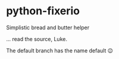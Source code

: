 # python-fixerio
Simplistic bread and butter helper

... read the source, Luke.

The default branch has the name default :wink:
